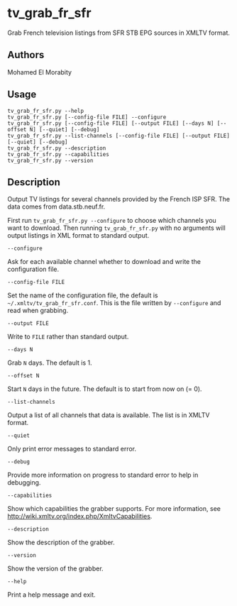 # tv_grab_fr_sfr

Grab French television listings from SFR STB EPG sources in XMLTV format.

## Authors

Mohamed El Morabity

## Usage

    tv_grab_fr_sfr.py --help
    tv_grab_fr_sfr.py [--config-file FILE] --configure
    tv_grab_fr_sfr.py [--config-file FILE] [--output FILE] [--days N] [--offset N] [--quiet] [--debug]
	tv_grab_fr_sfr.py --list-channels [--config-file FILE] [--output FILE] [--quiet] [--debug]
    tv_grab_fr_sfr.py --description
    tv_grab_fr_sfr.py --capabilities
    tv_grab_fr_sfr.py --version

## Description

Output TV listings for several channels provided by the French ISP SFR. The data comes from data.stb.neuf.fr.

First run `tv_grab_fr_sfr.py --configure` to choose which channels you want to download. Then running `tv_grab_fr_sfr.py` with no arguments will output listings in XML format to standard output.

    --configure

Ask for each available channel whether to download and write the configuration file.

    --config-file FILE

Set the name of the configuration file, the default is `~/.xmltv/tv_grab_fr_sfr.conf`. This is the file written by `--configure` and read when grabbing.

    --output FILE

Write to `FILE` rather than standard output.

    --days N

Grab `N` days. The default is 1.

    --offset N

Start `N` days in the future. The default is to start from now on (= 0).

    --list-channels

Output a list of all channels that data is available. The list is in XMLTV format.

    --quiet

Only print error messages to standard error.

    --debug

Provide more information on progress to standard error to help in debugging.

    --capabilities

Show which capabilities the grabber supports. For more information, see http://wiki.xmltv.org/index.php/XmltvCapabilities.

    --description

Show the description of the grabber.

    --version

Show the version of the grabber.

    --help

Print a help message and exit.
